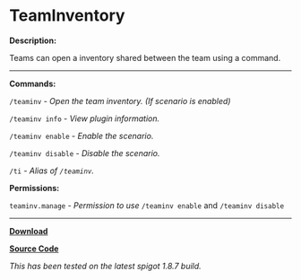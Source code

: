 # TeamInventory

**Description:**

Teams can open a inventory shared between the team using a command.

___

**Commands:**

`/teaminv` - *Open the team inventory. (If scenario is enabled)*

`/teaminv info` - *View plugin information.*

`/teaminv enable` - *Enable the scenario.*

`/teaminv disable` - *Disable the scenario.*

`/ti` - *Alias of `/teaminv`.*

**Permissions:**

`teaminv.manage` - *Permission to use* `/teaminv enable` and `/teaminv disable`

___

[**Download**](https://github.com/LeonTG77/TeamInventory/releases)

[**Source Code**](https://github.com/LeonTG77/TeamInventory)

*This has been tested on the latest spigot 1.8.7 build.*

